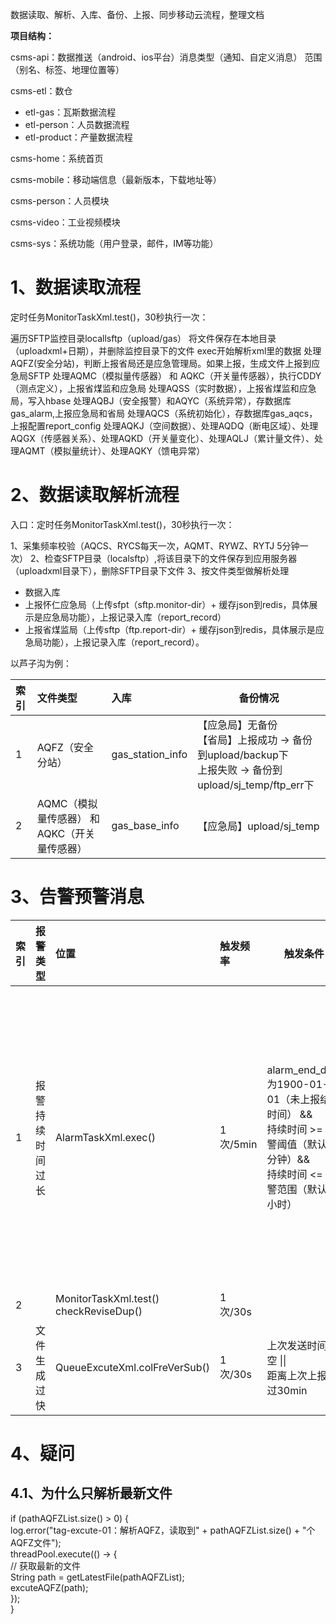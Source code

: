 数据读取、解析、入库、备份、上报、同步移动云流程，整理文档

**项目结构：**

csms-api：数据推送（android、ios平台）消息类型（通知、自定义消息） 范围（别名、标签、地理位置等）

csms-etl：数仓
- etl-gas：瓦斯数据流程
- etl-person：人员数据流程
- etl-product：产量数据流程

csms-home：系统首页

csms-mobile：移动端信息（最新版本，下载地址等）

csms-person：人员模块

csms-video：工业视频模块

csms-sys：系统功能（用户登录，邮件，IM等功能）


# 1、数据读取流程

定时任务MonitorTaskXml.test()，30秒执行一次：

遍历SFTP监控目录locallsftp（upload/gas）
将文件保存在本地目录（uploadxml+日期），并删除监控目录下的文件
exec开始解析xml里的数据
处理AQFZ(安全分站)，判断上报省局还是应急管理局。如果上报，生成文件上报到应急局SFTP
处理AQMC（模拟量传感器） 和 AQKC（开关量传感器），执行CDDY（测点定义），上报省煤监和应急局
处理AQSS（实时数据），上报省煤监和应急局，写入hbase
处理AQBJ（安全报警）和AQYC（系统异常），存数据库gas_alarm,上报应急局和省局
处理AQCS（系统初始化），存数据库gas_aqcs，上报配置report_config
处理AQKJ（空间数据）、处理AQDQ（断电区域）、处理AQGX（传感器关系）、处理AQKD（开关量变化）、处理AQLJ（累计量文件）、处理AQMT（模拟量统计）、处理AQKY（馈电异常）


# 2、数据读取解析流程

入口：定时任务MonitorTaskXml.test()，30秒执行一次：

1、采集频率校验（AQCS、RYCS每天一次，AQMT、RYWZ、RYTJ 5分钟一次）
2、检查SFTP目录（localsftp）,将该目录下的文件保存到应用服务器（uploadxml目录下），删除SFTP目录下文件
3、按文件类型做解析处理
- 数据入库
- 上报怀仁应急局（上传sfpt（sftp.monitor-dir）+ 缓存json到redis，具体展示是应急局功能），上报记录入库（report_record）
- 上报省煤监局（上传sftp（ftp.report-dir）+ 缓存json到redis，具体展示是应急局功能），上报记录入库（report_record）。

以芦子沟为例：

| 索引  | 文件类型                        | 入库               | 备份情况                                                                            |
| :-- | :-------------------------- | :--------------- | ------------------------------------------------------------------------------- |
| 1   | AQFZ（安全分站）                  | gas_station_info | 【应急局】无备份<br>【省局】上报成功 -> 备份到upload/backup下<br>上报失败 -> 备份到upload/sj_temp/ftp_err下 |
| 2   | AQMC（模拟量传感器） 和 AQKC（开关量传感器） | gas_base_info    | 【应急局】upload/sj_temp                                                             |

# 3、告警预警消息

| 索引  | 报警类型     | 位置                                     | 触发频率    | 触发条件                                                                                      | 示例内容                                                                                                                                                                                          | 发送渠道 |
| :-- | :------- | :------------------------------------- | :------ | ----------------------------------------------------------------------------------------- | --------------------------------------------------------------------------------------------------------------------------------------------------------------------------------------------- | ---- |
| 1   | 报警持续时间过长 | AlarmTaskXml.exec()                    | 1次/5min | alarm_end_date为1900-01-01（未上报结束时间） && <br>持续时间 >= 告警阈值（默认30分钟）&& <br>持续时间 <= 告警范围（默认12小时） | Alert:[后安矿][瓦斯][瓦斯报警持续时间过长] [040A13->000006号分站->开关量->馈电->报警->报警开始时刻---2024-04-24 11:53:20->报警信息---CZ\|2024-04-24 11:58:25\|admin\|异常\|锁线松动\|严格按照要求执行，加强监测监控] 当前时间---2024-04-25 08:05:01 请及时排查 | 钉钉   |
| 2   |          | MonitorTaskXml.test() checkReviseDup() | 1次/30s  |                                                                                           |                                                                                                                                                                                               |      |
| 3   | 文件生成过快   | QueueExcuteXml.colFreVerSub()          | 1次/30s  | 上次发送时间为空 \|\|<br>距离上次上报超过30min                                                            | Alert:<br>后安矿,系统初始化（AQCS）文件生成过快                                                                                                                                                               |      |



# 4、疑问

## 4.1、为什么只解析最新文件

if (pathAQFZList.size() > 0) {  
    log.error("tag-excute-01：解析AQFZ，读取到" + pathAQFZList.size() + "个AQFZ文件");  
    threadPool.execute(() -> {  
        // 获取最新的文件  
        String path = getLatestFile(pathAQFZList);  
        excuteAQFZ(path);  
    });  
}






